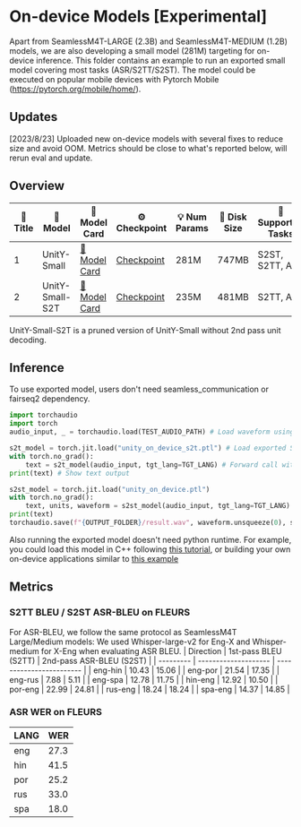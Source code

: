 # On-device Models [Experimental]

Apart from SeamlessM4T-LARGE (2.3B) and SeamlessM4T-MEDIUM (1.2B) models, we are also developing a small model (281M) targeting for on-device inference.
This folder contains an example to run an exported small model covering most tasks (ASR/S2TT/S2ST). The model could be executed on popular mobile devices with Pytorch Mobile (https://pytorch.org/mobile/home/).

## Updates
[2023/8/23] Uploaded new on-device models with several fixes to reduce size and avoid OOM. Metrics should be close to what's reported below, will rerun eval and update.   

## Overview
| 📌 Title | 🤖 Model         | 🤗 Model Card                                                                 | ⚙️ Checkpoint                                                                                                    | 💡 Num Params | 💾 Disk Size | 🎯 Supported Tasks | 🌐 Supported Languages   |
| ------- | --------------- | ---------------------------------------------------------------------------- | --------------------------------------------------------------------------------------------------------------- | ------------ | ----------- | ----------------- | ----------------------- |
| 1       | UnitY-Small     | [🤗 Model Card](https://huggingface.co/facebook/seamless-m4t-unity-small)     | [Checkpoint](https://huggingface.co/facebook/seamless-m4t-unity-small/resolve/main/unity_on_device.ptl)         | 281M         | 747MB       | S2ST, S2TT, ASR   | eng, fra, hin, por, spa |
| 2       | UnitY-Small-S2T | [🤗 Model Card](https://huggingface.co/facebook/seamless-m4t-unity-small-s2t) | [Checkpoint](https://huggingface.co/facebook/seamless-m4t-unity-small-s2t/resolve/main/unity_on_device_s2t.ptl) | 235M         | 481MB       | S2TT, ASR         | eng, fra, hin, por, spa |

UnitY-Small-S2T is a pruned version of UnitY-Small without 2nd pass unit decoding.

## Inference
To use exported model, users don't need seamless_communication or fairseq2 dependency.
```python
import torchaudio
import torch
audio_input, _ = torchaudio.load(TEST_AUDIO_PATH) # Load waveform using torchaudio

s2t_model = torch.jit.load("unity_on_device_s2t.ptl") # Load exported S2T model
with torch.no_grad():
    text = s2t_model(audio_input, tgt_lang=TGT_LANG) # Forward call with tgt_lang specified for ASR or S2TT
print(text) # Show text output 

s2st_model = torch.jit.load("unity_on_device.ptl")
with torch.no_grad():
    text, units, waveform = s2st_model(audio_input, tgt_lang=TGT_LANG) # S2ST model also returns waveform
print(text)
torchaudio.save(f"{OUTPUT_FOLDER}/result.wav", waveform.unsqueeze(0), sample_rate=16000) # Save output waveform to local file
```


Also running the exported model doesn't need python runtime. For example, you could load this model in C++ following [this tutorial](https://pytorch.org/tutorials/advanced/cpp_export.html), or building your own on-device applications similar to [this example](https://github.com/pytorch/ios-demo-app/tree/master/SpeechRecognition)


## Metrics
### S2TT BLEU / S2ST ASR-BLEU on FLEURS
For ASR-BLEU, we follow the same protocol as SeamlessM4T Large/Medium models: We used Whisper-large-v2 for Eng-X and Whisper-medium for X-Eng when evaluating ASR BLEU.
| Direction | 1st-pass BLEU (S2TT) | 2nd-pass ASR-BLEU (S2ST) |
| --------- | -------------------- | ------------------------ |
| eng-hin   | 10.43                | 15.06                    |
| eng-por   | 21.54                | 17.35                    |
| eng-rus   | 7.88                 | 5.11                     |
| eng-spa   | 12.78                | 11.75                    |
| hin-eng   | 12.92                | 10.50                    |
| por-eng   | 22.99                | 24.81                    |
| rus-eng   | 18.24                | 18.24                    |
| spa-eng   | 14.37                | 14.85                    |

### ASR WER on FLEURS
| LANG | WER  |
| ---- | ---- |
| eng  | 27.3 |
| hin  | 41.5 |
| por  | 25.2 |
| rus  | 33.0 |
| spa  | 18.0 |
